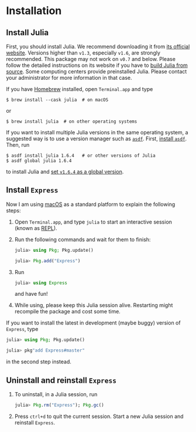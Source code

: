 # Installation

## Install Julia

First, you should install Julia. We recommend downloading it from
[its official website](https://julialang.org/downloads/). Versions higher than `v1.3`,
especially `v1.6`, are strongly recommended. This package may not work on `v0.7` and below.
Please follow the detailed instructions on its website if you have to
[build Julia from source](https://github.com/JuliaLang/julia/blob/master/doc/build/build.md).
Some computing centers provide preinstalled Julia. Please contact your administrator for
more information in that case.

If you have [Homebrew](https://brew.sh) installed, open
`Terminal.app` and type

```shell
$ brew install --cask julia  # on macOS
```

or

```shell
$ brew install julia  # on other operating systems
```

If you want to install multiple Julia versions in the same operating system,
a suggested way is to use a version manager such as
[`asdf`](https://asdf-vm.com/guide/introduction.html).
First, [install `asdf`](https://asdf-vm.com/guide/getting-started.html#_3-install-asdf).
Then, run

```shell
$ asdf install julia 1.6.4   # or other versions of Julia
$ asdf global julia 1.6.4
```

to install Julia and
[set `v1.6.4` as a global version](https://asdf-vm.com/guide/getting-started.html#_6-set-a-version).

## Install `Express`

Now I am using [macOS](https://en.wikipedia.org/wiki/MacOS) as a standard
platform to explain the following steps:

1. Open `Terminal.app`, and type `julia` to start an interactive session (known as
   [REPL](https://docs.julialang.org/en/v1/stdlib/REPL/)).

2. Run the following commands and wait for them to finish:

   ```julia
   julia> using Pkg; Pkg.update()

   julia> Pkg.add("Express")
   ```

3. Run

   ```julia
   julia> using Express
   ```

   and have fun!

4. While using, please keep this Julia session alive. Restarting might recompile
   the package and cost some time.

If you want to install the latest in development (maybe buggy) version of `Express`, type

```julia
julia> using Pkg; Pkg.update()

julia> pkg"add Express#master"
```

in the second step instead.

## Uninstall and reinstall `Express`

1. To uninstall, in a Julia session, run

   ```julia
   julia> Pkg.rm("Express"); Pkg.gc()
   ```

2. Press `ctrl+d` to quit the current session. Start a new Julia session and
   reinstall `Express`.
